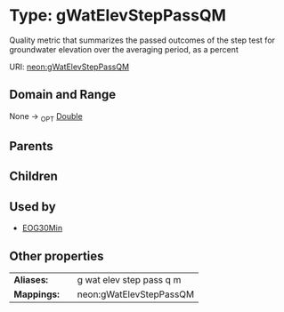 
# Type: gWatElevStepPassQM


Quality metric that summarizes the passed outcomes of the step test for groundwater elevation over the averaging period, as a percent

URI: [neon:gWatElevStepPassQM](https://data.neonscience.org/gWatElevStepPassQM)


## Domain and Range

None ->  <sub>OPT</sub> [Double](types/Double.md)

## Parents


## Children


## Used by

 * [EOG30Min](EOG30Min.md)

## Other properties

|  |  |  |
| --- | --- | --- |
| **Aliases:** | | g wat elev step pass q m |
| **Mappings:** | | neon:gWatElevStepPassQM |


